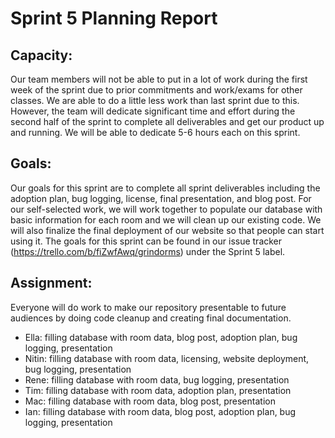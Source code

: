 # Sprint 5 Planning Report

## Capacity:
Our team members will not be able to put in a lot of work during the first week of the sprint due to prior commitments 
and work/exams for other classes. We are able to do a little less work than last sprint due to this.  However, the team will dedicate significant time and effort during the second half of the 
sprint to complete all deliverables and get our product up and running. We will be able to dedicate 5-6 hours each on this sprint. 

## Goals:
Our goals for this sprint are to complete all sprint deliverables including the adoption plan, bug logging, license, final presentation, 
and blog post. For our self-selected work, we will work together to populate our database with basic information for each room and we will 
clean up our existing code. We will also finalize the final deployment of our website so that people can start using it. 
The goals for this sprint can be found in our issue tracker (https://trello.com/b/fiZwfAwq/grindorms) under the Sprint 5 label.

## Assignment:
Everyone will do work to make our repository presentable to future audiences by doing code cleanup and creating final documentation.
- Ella: filling database with room data, blog post, adoption plan, bug logging, presentation
- Nitin: filling database with room data, licensing, website deployment, bug logging, presentation 
- Rene: filling database with room data, bug logging, presentation
- Tim: filling database with room data, adoption plan, presentation
- Mac: filling database with room data, blog post, presentation
- Ian: filling database with room data, blog post, adoption plan, bug logging, presentation 
